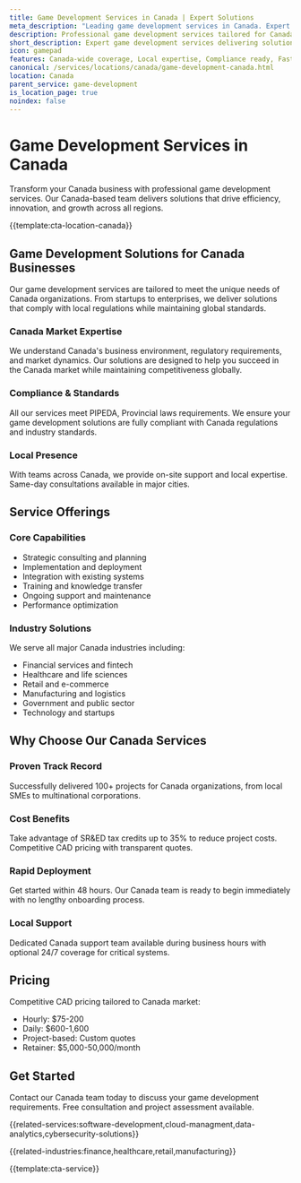 ```yaml
---
title: Game Development Services in Canada | Expert Solutions
meta_description: "Leading game development services in Canada. Expert teams, proven results, SR&ED tax credits up to 35%. Get started today."
description: Professional game development services tailored for Canada businesses
short_description: Expert game development services delivering solutions across Canada.
icon: gamepad
features: Canada-wide coverage, Local expertise, Compliance ready, Fast deployment, Cost-effective, Proven results
canonical: /services/locations/canada/game-development-canada.html
location: Canada
parent_service: game-development
is_location_page: true
noindex: false
---
```


# Game Development Services in Canada

Transform your Canada business with professional game development services. Our Canada-based team delivers solutions that drive efficiency, innovation, and growth across all regions.

{{template:cta-location-canada}}

## Game Development Solutions for Canada Businesses

Our game development services are tailored to meet the unique needs of Canada organizations. From startups to enterprises, we deliver solutions that comply with local regulations while maintaining global standards.

### Canada Market Expertise

We understand Canada's business environment, regulatory requirements, and market dynamics. Our solutions are designed to help you succeed in the Canada market while maintaining competitiveness globally.

### Compliance & Standards

All our services meet PIPEDA, Provincial laws requirements. We ensure your game development solutions are fully compliant with Canada regulations and industry standards.

### Local Presence

With teams across Canada, we provide on-site support and local expertise. Same-day consultations available in major cities.

## Service Offerings

### Core Capabilities
- Strategic consulting and planning
- Implementation and deployment
- Integration with existing systems
- Training and knowledge transfer
- Ongoing support and maintenance
- Performance optimization

### Industry Solutions
We serve all major Canada industries including:
- Financial services and fintech
- Healthcare and life sciences
- Retail and e-commerce
- Manufacturing and logistics
- Government and public sector
- Technology and startups

## Why Choose Our Canada Services

### Proven Track Record
Successfully delivered 100+ projects for Canada organizations, from local SMEs to multinational corporations.

### Cost Benefits
Take advantage of SR&ED tax credits up to 35% to reduce project costs. Competitive CAD pricing with transparent quotes.

### Rapid Deployment
Get started within 48 hours. Our Canada team is ready to begin immediately with no lengthy onboarding process.

### Local Support
Dedicated Canada support team available during business hours with optional 24/7 coverage for critical systems.

## Pricing

Competitive CAD pricing tailored to Canada market:
- Hourly: $75-200
- Daily: $600-1,600
- Project-based: Custom quotes
- Retainer: $5,000-50,000/month

## Get Started

Contact our Canada team today to discuss your game development requirements. Free consultation and project assessment available.

{{related-services:software-development,cloud-managment,data-analytics,cybersecurity-solutions}}

{{related-industries:finance,healthcare,retail,manufacturing}}

{{template:cta-service}}

